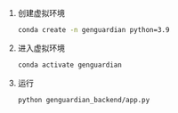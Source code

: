 1. 创建虚拟环境

   ```bash
   conda create -n genguardian python=3.9
   ```

2. 进入虚拟环境

   ```bash
   conda activate genguardian
   ```

3. 运行

   ```bash
   python genguardian_backend/app.py
   ```
